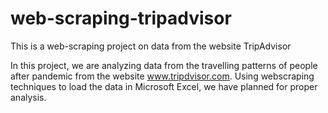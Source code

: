 # web-scraping-tripadvisor
This is a web-scraping project on data from the website TripAdvisor

In this project, we are analyzing data from the travelling patterns of people after pandemic from the website www.tripdvisor.com. 
Using webscraping techniques to load the data in Microsoft Excel, we have planned for proper analysis.
